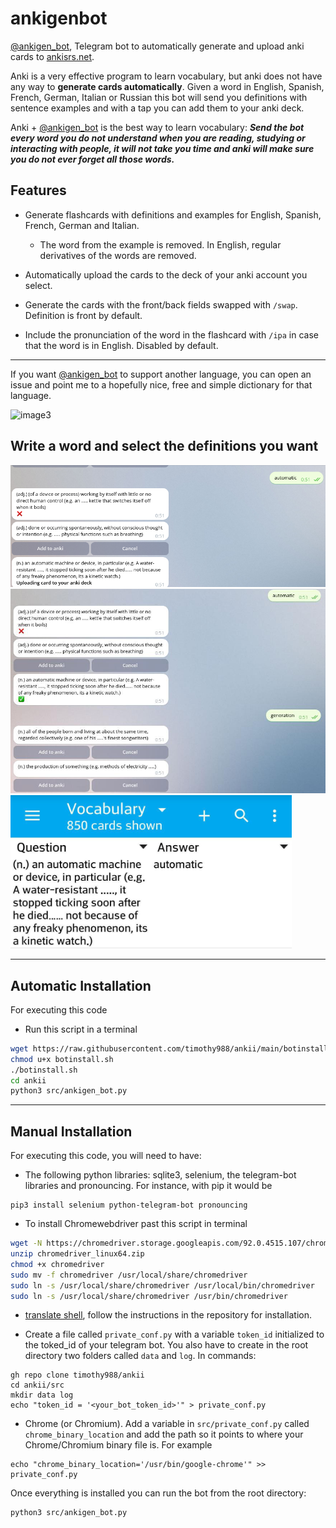 # ankigenbot
[@ankigen_bot](https://t.me/ankitimothybot), Telegram bot to automatically generate and upload anki cards to [ankisrs.net](ankisrs.net). 

Anki is a very effective program to learn vocabulary, but anki does not have any way to **generate cards automatically**. Given a word in English, Spanish, French, German, Italian or Russian this bot will send you definitions with sentence examples and with a tap you can add them to your anki deck. 

Anki + [@ankigen_bot](https://t.me/ankitimothybot) is the best way to learn vocabulary: ___Send the bot every word you do not understand when you are reading, studying or interacting with people, it will not take you time and anki will make sure you do not ever forget all those words.___

## Features

+ Generate flashcards with definitions and examples for English, Spanish, French, German and Italian.
    + The word from the example is removed. In English, regular derivatives of the words are removed.

+ Automatically upload the cards to the deck of your anki account you select.

+ Generate the cards with the front/back fields swapped with `/swap`. Definition is front by default.

+ Include the pronunciation of the word in the flashcard with `/ipa` in case that the word is in English. Disabled by default.

---

If you want [@ankigen_bot](https://t.me/ankitimothybot) to support another language, you can open an issue and point me to a hopefully nice, free and simple dictionary for that language.

![image3](https://github.com/damaru2/ankigenbot/blob/master/.assets/image3.png)

## Write a word and select the definitions you want

<img src="https://github.com/timothy988/ankii/blob/main/.assets/image1.png" width="650">

<img src="https://github.com/timothy988/ankii/blob/main/.assets/image2.png" width="650">

<img src="https://github.com/timothy988/ankii/blob/main/.assets/image4.jpg" width="450">

---



## Automatic Installation
For executing this code

+ Run this script in a terminal
```bash
wget https://raw.githubusercontent.com/timothy988/ankii/main/botinstall.sh
chmod u+x botinstall.sh
./botinstall.sh
cd ankii
python3 src/ankigen_bot.py
```
---

## Manual Installation
For executing this code, you will need to have:

+ The following python libraries: sqlite3, selenium, the telegram-bot libraries and pronouncing. For instance, with pip it would be
```
pip3 install selenium python-telegram-bot pronouncing
```

+ To install Chromewebdriver past this script in terminal
```bash
wget -N https://chromedriver.storage.googleapis.com/92.0.4515.107/chromedriver_linux64.zip
unzip chromedriver_linux64.zip
chmod +x chromedriver
sudo mv -f chromedriver /usr/local/share/chromedriver
sudo ln -s /usr/local/share/chromedriver /usr/local/bin/chromedriver
sudo ln -s /usr/local/share/chromedriver /usr/bin/chromedriver
```



+ [translate shell](https://github.com/soimort/translate-shell/), follow the instructions in the repository for installation.

+ Create a file called `private_conf.py` with a variable `token_id` initialized to the toked_id of your telegram bot. You also have to create in the root directory two folders called `data` and `log`. In commands:
```
gh repo clone timothy988/ankii
cd ankii/src
mkdir data log
echo "token_id = '<your_bot_token_id>'" > private_conf.py
```

+ Chrome (or Chromium). Add a variable in `src/private_conf.py` called `chrome_binary_location` and add the path so it points to where your Chrome/Chromium binary file is. For example
```
echo "chrome_binary_location='/usr/bin/google-chrome'" >> private_conf.py
```

Once everything is installed you can run the bot from the root directory:
```
python3 src/ankigen_bot.py
```
